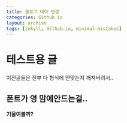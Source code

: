 ```yaml
---
title: 블로그 테마 변경
categories: Github.io
layout: archive
tags: [jekyll, Github.io, minimal-mistakes]
---
```


# 테스트용 글
이전글들은 전부 다 형식에 안맞는지 깨져버려서..

## 폰트가 영 맘에안드는걸..
__기울여볼까?__